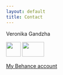 ```yaml
---
layout: default
title: Contact
---
```


Veronika Gandzha

<a href="mailto:nikagandzh@gmail.com"><img src="https://png2.kisspng.com/20180426/pse/kisspng-email-computer-icons-symbol-mail-icon-5ae243b3178f21.9722528315247779070965.png" width="40" height="40"></a>
<a href="https://www.instagram.com/nikagandzh"><img src="https://www.bumblezest.co.uk/wp-content/uploads/2018/05/instagram-icon-white-on-black-circle.png" width="60" height="40"></img></a>

<a href="https://www.behance.net/nikagandzhadcd">My Behance account</a>


